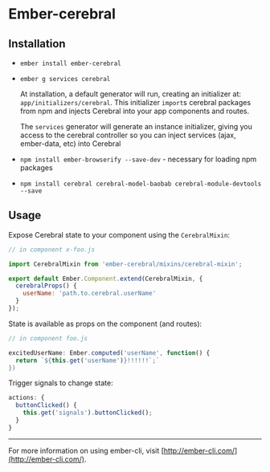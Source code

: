 # Ember-cerebral

Installation
--------------
- `ember install ember-cerebral`

- `ember g services cerebral`

  At installation, a default generator will run, creating an initializer at:
`app/initializers/cerebral`. This initializer `import`s cerebral packages
from npm and injects Cerebral into your app components and routes.

  The `services` generator will generate an instance initializer, giving you access to
the cerebral controller so you can inject services (ajax, ember-data, etc) into Cerebral

- `npm install ember-browserify --save-dev` - necessary for loading npm packages

- `npm install cerebral cerebral-model-baobab cerebral-module-devtools --save`

Usage
--------
Expose Cerebral state to your component using the `CerebralMixin`:

```js
// in component x-foo.js

import CerebralMixin from 'ember-cerebral/mixins/cerebral-mixin';

export default Ember.Component.extend(CerebralMixin, {
  cerebralProps() {
    userName: 'path.to.cerebral.userName'
  }
});
```

State is available as props on the component (and routes):

```js
// in component foo.js

excitedUserName: Ember.computed('userName', function() {
  return `${this.get('userName')}!!!!!!`;`
})
```

Trigger signals to change state:
```js
actions: {
  buttonClicked() {
    this.get('signals').buttonClicked();
  }
}
```




-----------------
For more information on using ember-cli, visit [http://ember-cli.com/](http://ember-cli.com/).
